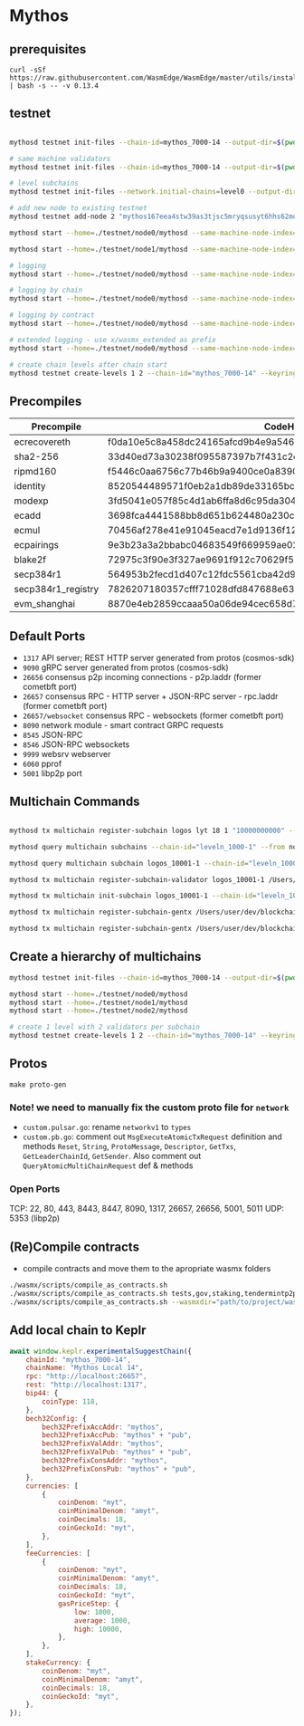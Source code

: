 # Mythos

## prerequisites

```
curl -sSf https://raw.githubusercontent.com/WasmEdge/WasmEdge/master/utils/install.sh | bash -s -- -v 0.13.4
```

## testnet

```bash

mythosd testnet init-files --chain-id=mythos_7000-14 --output-dir=$(pwd)/testnet --v=1 --keyring-backend=test --minimum-gas-prices="1000amyt" --nocors --libp2p --min-level-validators 2

# same machine validators
mythosd testnet init-files --chain-id=mythos_7000-14 --output-dir=$(pwd)/testnet --v=2 --keyring-backend=test --minimum-gas-prices="1000amyt" --same-machine=true --nocors  --libp2p --min-level-validators=2 --enable-eid=false

# level subchains
mythosd testnet init-files --network.initial-chains=level0 --output-dir=$(pwd)/testnet --v=2 --keyring-backend=test --minimum-gas-prices="1000amyt" --same-machine=true --nocors --libp2p --min-level-validators=2 --enable-eid=false

# add new node to existing testnet
mythosd testnet add-node 2 "mythos167eea4stw39as3tjsc5mryqsusyt6hhs62mq07@/ip4/127.0.0.1/tcp/5001/p2p/12D3KooWAcvC67ydPNLzd7jsnKr47yngw6H5rVr86etnySDd9aXP" --network.initial-chains=mythos --chain-id=mythos_7000-14 --output-dir=$(pwd)/testnet --keyring-backend=test --minimum-gas-prices="1000amyt" --same-machine=true --nocors --libp2p

mythosd start --home=./testnet/node0/mythosd --same-machine-node-index=0

mythosd start --home=./testnet/node1/mythosd --same-machine-node-index=1

# logging
mythosd start --home=./testnet/node0/mythosd --same-machine-node-index=0 --log_level="x/wasmx:debug,*:info"

# logging by chain
mythosd start --home=./testnet/node0/mythosd --same-machine-node-index=0 --log_level="x/wasmx_mythos_7000-14:debug,*:info"

# logging by contract
mythosd start --home=./testnet/node0/mythosd --same-machine-node-index=0 --log_level="x/wasmx_mythos_7000-14_mythos1qqqqqqqqqqqqqqqqqqqqqqqqqqqqqqzp0fe53n:debug,*:info"

# extended logging - use x/wasmx_extended as prefix
mythosd start --home=./testnet/node0/mythosd --same-machine-node-index=0 --log_level="x/wasmx_mythos_7000-14_mythos1qqqqqqqqqqqqqqqqqqqqqqqqqqqqqqzp0fe53n:debug,x/wasmx_extended_mythos_7000-14_mythos1qqqqqqqqqqqqqqqqqqqqqqqqqqqqqqzp0fe53n:debug,*:info"

# create chain levels after chain start
mythosd testnet create-levels 1 2 --chain-id="mythos_7000-14" --keyring-backend test --home ./testnet

```

## Precompiles

| Precompile         | CodeHash     | address    |
|--------------------|--------------|------------|
| ecrecovereth | f0da10e5c8a458dc24165afcd9b4e9a546b764a29388f382d336a4fcb9cd6263 | 0x000000000000000000000000000000000000000000000000000000000000001f |
| sha2-256     | 33d40ed73a30238f095587397b7f431c2ed0e893c08e759dcd36d82d51cf78a1 | 0x0000000000000000000000000000000000000000000000000000000000000002 |
| ripmd160     | f5446c0aa6756c77b46b9a9400ce0a83907b5ef3bbc855e43ea1e405f5b9fc21 | 0x0000000000000000000000000000000000000000000000000000000000000003 |
| identity     | 8520544489571f0eb2a1db89de33165bc7165572ce7fc075f3cc8bb52948f529 | 0x0000000000000000000000000000000000000000000000000000000000000004 |
| modexp       | 3fd5041e057f85c4d1ab6ffa8d6c95da30496efd043095e80043e81f1739724f | 0x0000000000000000000000000000000000000000000000000000000000000005 |
| ecadd        | 3698fca4441588bb8d651b624480a230c3d70fc096d473c4a5833c3f3c552cc3 | 0x0000000000000000000000000000000000000000000000000000000000000006 |
| ecmul        | 70456af278e41e91045eacd7e1d9136f12676f614c2aac5623e6c7b4fd8d2f47 | 0x0000000000000000000000000000000000000000000000000000000000000007 |
| ecpairings   | 9e3b23a3a2bbabc04683549f669959ae029f894e35e00b0f7cb6b1eb88184859 | 0x0000000000000000000000000000000000000000000000000000000000000008 |
| blake2f      | 72975c3f90e3f327ae9691f912c70629f56af571d82b1a6ec80f1d40f5b93c8c | 0x0000000000000000000000000000000000000000000000000000000000000009 |
| secp384r1    | 564953b2fecd1d407c12fdc5561cba42d943875f5052a9fdae07867f1503e425 | 0x0000000000000000000000000000000000000000000000000000000000000020 |
| secp384r1_registry | 7826207180357cfff71028dfd847688e6379cfaac6f8f7d5624bd801fb99111f | 0x0000000000000000000000000000000000000000000000000000000000000021 |
| evm_shanghai | 8870e4eb2859ccaaa50a06de94cec658d78617df336a8ec29f0a5c9f29bf975a | 0x0000000000000000000000000000000000000000000000000000000000000023 |

## Default Ports

* `1317` API server; REST HTTP server generated from protos (cosmos-sdk)
* `9090` gRPC server generated from protos (cosmos-sdk)
* `26656` consensus p2p incoming connections - p2p.laddr (former cometbft port)
* `26657` consensus RPC - HTTP server + JSON-RPC server - rpc.laddr (former cometbft port)
* `26657/websocket` consensus RPC - websockets (former cometbft port)
* `8090` network module - smart contract GRPC requests
* `8545` JSON-RPC
* `8546` JSON-RPC websockets
* `9999` websrv webserver
* `6060` pprof
* `5001` libp2p port

## Multichain Commands

```bash

mythosd tx multichain register-subchain logos lyt 18 1 "10000000000" --chain-id="leveln_1000-1" --from node0 --keyring-backend test --home ./testnet/node0/mythosd --fees 200000000000alvl --gas 90000000 --yes --log_level trace --trace

mythosd query multichain subchains --chain-id="leveln_1000-1" --from node0 --keyring-backend test --home ./testnet/node0/mythosd

mythosd query multichain subchain logos_10001-1 --chain-id="leveln_1000-1" --from node0 --keyring-backend test --home ./testnet/node0/mythosd

mythosd tx multichain register-subchain-validator logos_10001-1 /Users/user/dev/blockchain/wasmx-tests/validator_lvl.json --chain-id="leveln_1000-1" --from node0 --keyring-backend test --home ./testnet/node0/mythosd --fees 200000000000alvl --gas 90000000 --yes --log_level trace --trace

mythosd tx multichain init-subchain logos_10001-1 --chain-id="leveln_1000-1" --from node0 --keyring-backend test --home ./testnet/node0/mythosd --fees 200000000000alvl --gas 90000000 --yes --log_level trace --trace

```

```bash
mythosd tx multichain register-subchain-gentx /Users/user/dev/blockchain/wasmx-tests/validator_lvl.json --chain-id="level0_1000-1" --from node0 --keyring-backend test --home ./testnet/node0/mythosd --fees 200000000000alvl --gas 90000000 --yes --log_level trace --trace

mythosd tx multichain register-subchain-gentx /Users/user/dev/blockchain/wasmx-tests/validator_lvl2.json --chain-id="level0_1000-1" --from node1 --keyring-backend test --home ./testnet/node1/mythosd --fees 200000000000alvl --gas 90000000 --yes --log_level trace --trace
```

## Create a hierarchy of multichains

```bash
mythosd testnet init-files --chain-id=mythos_7000-14 --output-dir=$(pwd)/testnet --v=3 --keyring-backend=test --minimum-gas-prices="1000amyt" --same-machine=true --nocors --libp2p --min-level-validators=2 --enable-eid=false

mythosd start --home=./testnet/node0/mythosd
mythosd start --home=./testnet/node1/mythosd
mythosd start --home=./testnet/node2/mythosd

# create 1 level with 2 validators per subchain
mythosd testnet create-levels 1 2 --chain-id="mythos_7000-14" --keyring-backend test --home ./testnet

```

## Protos

```
make proto-gen
```

### Note! we need to manually fix the custom proto file for `network`

* `custom.pulsar.go`: rename `networkv1` to `types`
* `custom.pb.go`: comment out `MsgExecuteAtomicTxRequest` definition and methods `Reset`, `String`, `ProtoMessage`, `Descriptor`, `GetTxs`, `GetLeaderChainId`, `GetSender`. Also comment out `QueryAtomicMultiChainRequest` def & methods

### Open Ports

TCP: 22, 80, 443, 8443, 8447, 8090, 1317, 26657, 26656, 5001, 5011
UDP: 5353 (libp2p)

## (Re)Compile contracts

* compile contracts and move them to the apropriate wasmx folders

```bash
./wasmx/scripts/compile_as_contracts.sh
./wasmx/scripts/compile_as_contracts.sh tests,gov,staking,tendermintp2p
./wasmx/scripts/compile_as_contracts.sh --wasmxdir="path/to/project/wasmx" --contractsdir="path/to/project/wasmx-as-contracts"
```

## Add local chain to Keplr

```js
await window.keplr.experimentalSuggestChain({
    chainId: "mythos_7000-14",
    chainName: "Mythos Local 14",
    rpc: "http://localhost:26657",
    rest: "http://localhost:1317",
    bip44: {
        coinType: 118,
    },
    bech32Config: {
        bech32PrefixAccAddr: "mythos",
        bech32PrefixAccPub: "mythos" + "pub",
        bech32PrefixValAddr: "mythos",
        bech32PrefixValPub: "mythos" + "pub",
        bech32PrefixConsAddr: "mythos",
        bech32PrefixConsPub: "mythos" + "pub",
    },
    currencies: [
        {
            coinDenom: "myt",
            coinMinimalDenom: "amyt",
            coinDecimals: 18,
            coinGeckoId: "myt",
        },
    ],
    feeCurrencies: [
        {
            coinDenom: "myt",
            coinMinimalDenom: "amyt",
            coinDecimals: 18,
            coinGeckoId: "myt",
            gasPriceStep: {
                low: 1000,
                average: 1000,
                high: 10000,
            },
        },
    ],
    stakeCurrency: {
        coinDenom: "myt",
        coinMinimalDenom: "amyt",
        coinDecimals: 18,
        coinGeckoId: "myt",
    },
});
```
